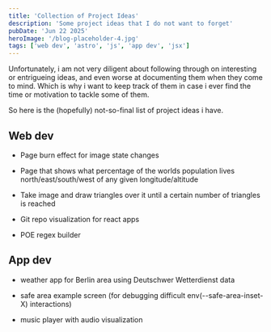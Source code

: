 ```yaml
---
title: 'Collection of Project Ideas'
description: 'Some project ideas that I do not want to forget'
pubDate: 'Jun 22 2025'
heroImage: '/blog-placeholder-4.jpg'
tags: ['web dev', 'astro', 'js', 'app dev', 'jsx']
---
```


Unfortunately, i am not very diligent about following through on interesting or entrigueing ideas, and even worse at documenting them when they come to mind. Which is why i want to keep track of them in case i ever find the time or motivation to tackle some of them.

So here is the (hopefully) not-so-final list of project ideas i have.

## Web dev

- Page burn effect for image state changes

- Page that shows what percentage of the worlds population lives north/east/south/west of any given longitude/altitude

- Take image and draw triangles over it until a certain number of triangles is reached

- Git repo visualization for react apps

- POE regex builder

## App dev

- weather app for Berlin area using Deutschwer Wetterdienst data

- safe area example screen (for debugging difficult env(--safe-area-inset-X) interactions)

- music player with audio visualization
